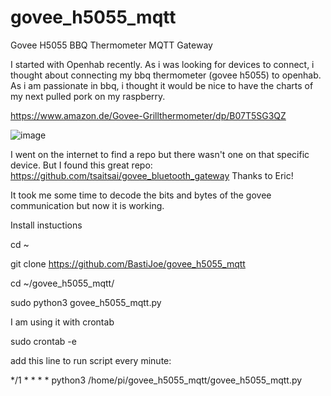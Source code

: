 # govee_h5055_mqtt
Govee H5055 BBQ Thermometer MQTT Gateway

I started with Openhab recently. As i was looking for devices to connect, i thought about connecting my bbq thermometer (govee h5055) to openhab.
As i am passionate in bbq, i thought it would be nice to have the charts of my next pulled pork on my raspberry.

https://www.amazon.de/Govee-Grillthermometer/dp/B07T5SG3QZ

![image](https://user-images.githubusercontent.com/47536246/156933357-ed17c286-0bf9-4eb4-ba4a-143f196c3c1e.png)

I went on the internet to find a repo but there wasn't one on that specific device. But I found this great repo:
https://github.com/tsaitsai/govee_bluetooth_gateway
Thanks to Eric!

It took me some time to decode the bits and bytes of the govee communication but now it is working.

Install instuctions

cd ~

git clone https://github.com/BastiJoe/govee_h5055_mqtt

cd ~/govee_h5055_mqtt/

sudo python3 govee_h5055_mqtt.py

I am using it with crontab

sudo crontab -e

add this line to run script every minute:

*/1 * * * * python3 /home/pi/govee_h5055_mqtt/govee_h5055_mqtt.py
